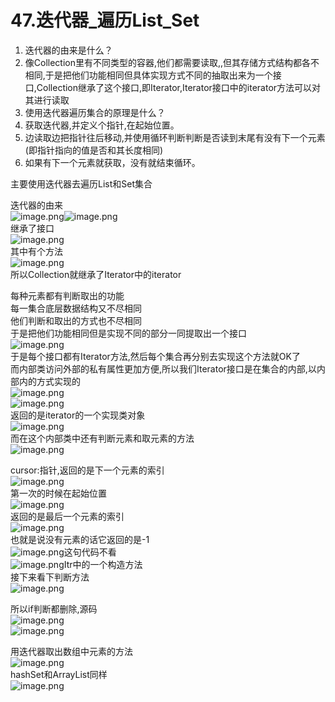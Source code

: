 # 47.迭代器_遍历List_Set


1. 迭代器的由来是什么？
  1. 像Collection里有不同类型的容器,他们都需要读取,,但其存储方式结构都各不相同,于是把他们功能相同但具体实现方式不同的抽取出来为一个接口,Collection继承了这个接口,即Iterator,Iterator接口中的iterator方法可以对其进行读取
2. 使用迭代器遍历集合的原理是什么？    
  1. 获取迭代器,并定义个指针,在起始位置。
  1. 边读取边把指针往后移动,并使用循环判断判断是否读到末尾有没有下一个元素(即指针指向的值是否和其长度相同)
  1. 如果有下一个元素就获取，没有就结束循环。

主要使用迭代器去遍历List和Set集合

迭代器的由来<br />![image.png](https://cdn.nlark.com/yuque/0/2019/png/349894/1560062627264-11bb72c9-41e3-4ed7-901f-ac78e6222bd0.png#align=left&display=inline&height=91&name=image.png&originHeight=181&originWidth=287&size=60039&status=done&width=143.5)![image.png](https://cdn.nlark.com/yuque/0/2019/png/349894/1560062640394-7f9f1df5-e1aa-489d-9c33-44fed04a4572.png#align=left&display=inline&height=47&name=image.png&originHeight=94&originWidth=522&size=45021&status=done&width=261)<br />继承了接口<br />![image.png](https://cdn.nlark.com/yuque/0/2019/png/349894/1560062663898-d57aa095-21b0-4d7e-a57e-7f09374f9179.png#align=left&display=inline&height=38&name=image.png&originHeight=75&originWidth=805&size=71180&status=done&width=402.5)<br />其中有个方法<br />![image.png](https://cdn.nlark.com/yuque/0/2019/png/349894/1560062682090-ffd121aa-d2c7-4052-9103-ad6deeea3001.png#align=left&display=inline&height=186&name=image.png&originHeight=372&originWidth=577&size=183512&status=done&width=288.5)<br />所以Collection就继承了Iterator中的iterator

每种元素都有判断取出的功能<br />每一集合底层数据结构又不尽相同<br />他们判断和取出的方式也不尽相同<br />于是把他们功能相同但是实现不同的部分一同提取出一个接口<br />![image.png](https://cdn.nlark.com/yuque/0/2019/png/349894/1560062983730-cafe0d3c-dc67-4818-8258-6317b2c12281.png#align=left&display=inline&height=294&name=image.png&originHeight=587&originWidth=1459&size=290249&status=done&width=729.5)<br />于是每个接口都有Iterator方法,然后每个集合再分别去实现这个方法就OK了<br />而内部类访问外部的私有属性更加方便,所以我们Iterator接口是在集合的内部,以内部内的方式实现的<br />![image.png](https://cdn.nlark.com/yuque/0/2019/png/349894/1560063147679-ff99424e-10a0-42a5-a364-ee98644d95e7.png#align=left&display=inline&height=52&name=image.png&originHeight=104&originWidth=753&size=67869&status=done&width=376.5)<br />![image.png](https://cdn.nlark.com/yuque/0/2019/png/349894/1560063175967-91de04df-01e2-443a-9307-93cd4e0c2d74.png#align=left&display=inline&height=55&name=image.png&originHeight=109&originWidth=603&size=49329&status=done&width=301.5)<br />返回的是iterator的一个实现类对象<br />![image.png](https://cdn.nlark.com/yuque/0/2019/png/349894/1560063272347-d1ec3b18-da11-4ebc-9c29-4b4e3f95cbc8.png#align=left&display=inline&height=133&name=image.png&originHeight=266&originWidth=842&size=220270&status=done&width=421)<br />而在这个内部类中还有判断元素和取元素的方法<br />![image.png](https://cdn.nlark.com/yuque/0/2019/png/349894/1560063315507-4455a45b-dc8a-4113-bee0-33e4293c9c78.png#align=left&display=inline&height=307&name=image.png&originHeight=613&originWidth=836&size=373016&status=done&width=418)

cursor:指针,返回的是下一个元素的索引<br />![image.png](https://cdn.nlark.com/yuque/0/2019/png/349894/1560063380121-01256d30-9f5b-471f-8435-4578eacc5bcb.png#align=left&display=inline&height=21&name=image.png&originHeight=41&originWidth=809&size=46245&status=done&width=404.5)<br />第一次的时候在起始位置<br />![image.png](https://cdn.nlark.com/yuque/0/2019/png/349894/1560063473069-05e355c2-d05e-4a3e-b418-3144172d8222.png#align=left&display=inline&height=247&name=image.png&originHeight=494&originWidth=1205&size=105799&status=done&width=602.5)<br />返回的是最后一个元素的索引<br />![image.png](https://cdn.nlark.com/yuque/0/2019/png/349894/1560063497207-cdd861ba-de8e-4925-a43d-645b7f88ab4b.png#align=left&display=inline&height=15&name=image.png&originHeight=30&originWidth=1013&size=43945&status=done&width=506.5)<br />也就是说没有元素的话它返回的是-1<br />![image.png](https://cdn.nlark.com/yuque/0/2019/png/349894/1560063559968-98c129b3-c559-4232-9fdd-9d76ffd4dcf5.png#align=left&display=inline&height=21&name=image.png&originHeight=41&originWidth=521&size=27330&status=done&width=260.5)这句代码不看<br />![image.png](https://cdn.nlark.com/yuque/0/2019/png/349894/1560063576598-eab2d06b-5a6a-49f0-9526-3b1c37147559.png#align=left&display=inline&height=28&name=image.png&originHeight=56&originWidth=163&size=9988&status=done&width=81.5)Itr中的一个构造方法<br />接下来看下判断方法<br />![image.png](https://cdn.nlark.com/yuque/0/2019/png/349894/1560063616559-f5fa70cf-e91d-431b-a34e-1153be2f1156.png#align=left&display=inline&height=52&name=image.png&originHeight=104&originWidth=446&size=35734&status=done&width=223)

所以if判断都删除,源码<br />![image.png](https://cdn.nlark.com/yuque/0/2019/png/349894/1560064747229-f61c20cf-2359-4256-8eff-8e891cbebfe1.png#align=left&display=inline&height=155&name=image.png&originHeight=310&originWidth=872&size=133594&status=done&width=436)<br />![image.png](https://cdn.nlark.com/yuque/0/2019/png/349894/1560064804231-35923e11-c083-4b7c-9efa-7f2064645edf.png#align=left&display=inline&height=331&name=image.png&originHeight=662&originWidth=1539&size=190916&status=done&width=769.5)

用迭代器取出数组中元素的方法<br />![image.png](https://cdn.nlark.com/yuque/0/2019/png/349894/1560064863713-993a82df-a835-4009-9abb-4974b4a0563d.png#align=left&display=inline&height=71&name=image.png&originHeight=141&originWidth=597&size=83607&status=done&width=298.5)<br />hashSet和ArrayList同样<br />![image.png](https://cdn.nlark.com/yuque/0/2019/png/349894/1560064968839-9d2bc161-398d-4419-b871-6ebff06f1bed.png#align=left&display=inline&height=270&name=image.png&originHeight=539&originWidth=689&size=318193&status=done&width=344.5)
